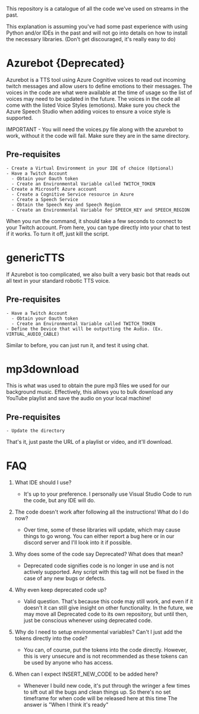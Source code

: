 This repository is a catalogue of all the code we've used on streams in the past.

This explanation is assuming you've had some past experience with using Python and/or IDEs in the past and will not go into details on how to install the necessary libraries. (Don't get discouraged, it's really easy to do)

# Azurebot {Deprecated}
Azurebot is a TTS tool using Azure Cognitive voices to read out incoming twitch messages and allow users to define emotions to their messages. The voices in the code are what were available at the time of usage so the list of voices may need to be updated in the future.
The voices in the code all come with the listed Voice Styles (emotions). Make sure you check the Azure Speech Studio when adding voices to ensure a voice style is supported.

IMPORTANT - You will need the voices.py file along with the azurebot to work, without it the code will fail. Make sure they are in the same directory.

  ## Pre-requisites
    - Create a Virtual Environment in your IDE of choice (Optional)
    - Have a Twitch Account
      - Obtain your Oauth token
      - Create an Environmental Variable called TWITCH_TOKEN
    - Create a Microsoft Azure account
      - Create a Cognitive Service resource in Azure
      - Create a Speech Service
      - Obtain the Speech Key and Speech Region
      - Create an Environmental Variable for SPEECH_KEY and SPEECH_REGION

  When you run the command, it should take a few seconds to connect to your Twitch account. From here, you can type directly into your chat to test if it works. To turn it off, just kill the script.

# genericTTS
If Azurebot is too complicated, we also built a very basic bot that reads out all text in your standard robotic TTS voice.

  ## Pre-requisites
    - Have a Twitch Account
      - Obtain your Oauth token
      - Create an Environmental Variable called TWITCH_TOKEN
    - Define the Device that will be outputting the Audio. (Ex. VIRTUAL_AUDIO_CABLE)

  Similar to before, you can just run it, and test it using chat.

# mp3download
This is what was used to obtain the pure mp3 files we used for our background music. Effectively, this allows you to bulk download any YouTube playlist and save the audio on your local machine!

  ## Pre-requisites
    - Update the directory
That's it, just paste the URL of a playlist or video, and it'll download.


# FAQ
1. What IDE should I use?
      - It's up to your preference. I personally use Visual Studio Code to run the code, but any IDE will do.

2. The code doesn't work after following all the instructions! What do I do now?
      - Over time, some of these libraries will update, which may cause things to go wrong. You can either report a bug here or in our discord server and I'll look into it if possible.
  
3. Why does some of the code say Deprecated? What does that mean?
      - Deprecated code signifies code is no longer in use and is not actively supported. Any script with this tag will not be fixed in the case of any new bugs or defects.
  
4. Why even keep deprecated code up?
      - Valid question. That's because this code may still work, and even if it doesn't it can still give insight on other functionality. In the future, we may move all Deprecated code to its own repository, but until then, just be conscious whenever using deprecated code.
  
5. Why do I need to setup environmental variables? Can't I just add the tokens directly into the code?
      - You can, of course, put the tokens into the code directly. However, this is very unsecure and is not recommended as these tokens can be used by anyone who has access.

6. When can I expect INSERT_NEW_CODE to be added here?
      - Whenever I build new code, it's put through the wringer a few times to sift out all the bugs and clean things up. So there's no set timeframe for when code will be released here at this time The answer is "When I think it's ready"



 
